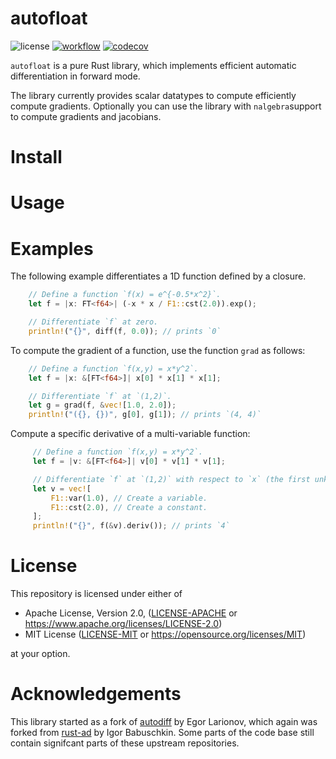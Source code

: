 # autofloat

![license](https://img.shields.io/badge/License-MIT-blue)
[![workflow](https://github.com/Rookfighter/autofloat/actions/workflows/rust.yml/badge.svg)](https://github.com/Rookfighter/autofloat/actions/workflows/rust.yml)
[![codecov](https://codecov.io/gh/Rookfighter/autofloat/graph/badge.svg?token=DC8GWI6PLW)](https://codecov.io/gh/Rookfighter/autofloat)

`autofloat` is a pure Rust library, which implements efficient automatic differentiation in forward mode.

The library currently provides scalar datatypes to compute efficiently compute gradients.
Optionally you can use the library with `nalgebra`support to compute gradients and jacobians.

# Install

# Usage

# Examples

The following example differentiates a 1D function defined by a closure.

```rust
    // Define a function `f(x) = e^{-0.5*x^2}`.
    let f = |x: FT<f64>| (-x * x / F1::cst(2.0)).exp();

    // Differentiate `f` at zero.
    println!("{}", diff(f, 0.0)); // prints `0`
```

To compute the gradient of a function, use the function `grad` as follows:

```rust
    // Define a function `f(x,y) = x*y^2`.
    let f = |x: &[FT<f64>]| x[0] * x[1] * x[1];

    // Differentiate `f` at `(1,2)`.
    let g = grad(f, &vec![1.0, 2.0]);
    println!("({}, {})", g[0], g[1]); // prints `(4, 4)`
```


Compute a specific derivative of a multi-variable function:

```rust
     // Define a function `f(x,y) = x*y^2`.
     let f = |v: &[FT<f64>]| v[0] * v[1] * v[1];

     // Differentiate `f` at `(1,2)` with respect to `x` (the first unknown) only.
     let v = vec![
         F1::var(1.0), // Create a variable.
         F1::cst(2.0), // Create a constant.
     ];
     println!("{}", f(&v).deriv()); // prints `4`
```


# License

This repository is licensed under either of

 * Apache License, Version 2.0, ([LICENSE-APACHE](LICENSE-APACHE) or https://www.apache.org/licenses/LICENSE-2.0)
 * MIT License ([LICENSE-MIT](LICENSE-MIT) or https://opensource.org/licenses/MIT)

at your option.

# Acknowledgements

This library started as a fork of [autodiff](https://github.com/elrnv/autodiff) by Egor Larionov, which again was forked from [rust-ad](https://github.com/ibab/rust-ad) by Igor Babuschkin. Some parts of the code base still contain signifcant parts of these upstream repositories.
